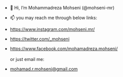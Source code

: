 - 👋 Hi, I’m Mohammadreza Mohseni (@mohseni-mr)

- 📫 you may reach me through below links:
- https://www.instagram.com/mohseni.mr/
- https://twitter.com/_mohseni
- https://www.facebook.com/mohamadreza.mohseni/
<br><br>or just email me:
- mohamad.r.mohseni@gmail.com
